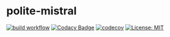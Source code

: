 # polite-mistral

[![build workflow](https://github.com/didier-durand/qstensils/actions/workflows/build.yml/badge.svg)](https://github.com/didier-durand/polite-mistral/actions)
[![Codacy Badge](https://app.codacy.com/project/badge/Grade/1c826b70f5dd4b45b350c0337f75075d)](https://app.codacy.com/gh/didier-durand/polite-mistral/dashboard?utm_source=gh&utm_medium=referral&utm_content=&utm_campaign=Badge_grade)
[![codecov](https://codecov.io/github/didier-durand/polite-mistral/graph/badge.svg?token=62HAxyOHom)](https://codecov.io/github/didier-durand/polite-mistral)
[![License: MIT](https://img.shields.io/badge/License-MIT-yellow.svg)](https://opensource.org/licenses/MIT)
